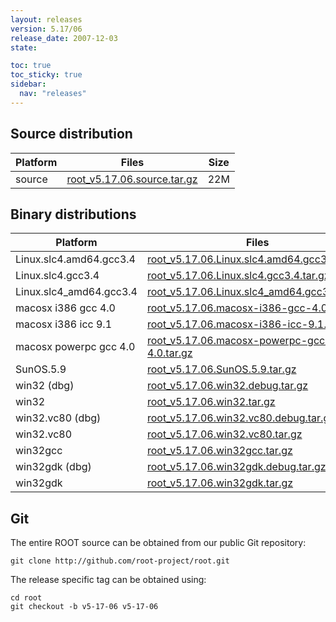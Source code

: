 ```yaml
---
layout: releases
version: 5.17/06
release_date: 2007-12-03
state:

toc: true
toc_sticky: true
sidebar:
  nav: "releases"
---
```



## Source distribution

| Platform       | Files | Size |
|-----------|-------|-----|
| source | [root_v5.17.06.source.tar.gz](https://root.cern/download/root_v5.17.06.source.tar.gz) |  22M |


## Binary distributions

| Platform       | Files | Size |
|-----------|-------|-----|
| Linux.slc4.amd64.gcc3.4 | [root_v5.17.06.Linux.slc4.amd64.gcc3.4.tar.gz](https://root.cern/download/root_v5.17.06.Linux.slc4.amd64.gcc3.4.tar.gz) |  43M |
| Linux.slc4.gcc3.4 | [root_v5.17.06.Linux.slc4.gcc3.4.tar.gz](https://root.cern/download/root_v5.17.06.Linux.slc4.gcc3.4.tar.gz) |  41M |
| Linux.slc4_amd64.gcc3.4 | [root_v5.17.06.Linux.slc4_amd64.gcc3.4.tar.gz](https://root.cern/download/root_v5.17.06.Linux.slc4_amd64.gcc3.4.tar.gz) |  42M |
| macosx i386 gcc 4.0 | [root_v5.17.06.macosx-i386-gcc-4.0.tar.gz](https://root.cern/download/root_v5.17.06.macosx-i386-gcc-4.0.tar.gz) |  41M |
| macosx i386 icc 9.1 | [root_v5.17.06.macosx-i386-icc-9.1.tar.gz](https://root.cern/download/root_v5.17.06.macosx-i386-icc-9.1.tar.gz) |  79M |
| macosx powerpc gcc 4.0 | [root_v5.17.06.macosx-powerpc-gcc-4.0.tar.gz](https://root.cern/download/root_v5.17.06.macosx-powerpc-gcc-4.0.tar.gz) |  42M |
| SunOS.5.9 | [root_v5.17.06.SunOS.5.9.tar.gz](https://root.cern/download/root_v5.17.06.SunOS.5.9.tar.gz) |  45M |
| win32 (dbg) | [root_v5.17.06.win32.debug.tar.gz](https://root.cern/download/root_v5.17.06.win32.debug.tar.gz) |  80M |
| win32 | [root_v5.17.06.win32.tar.gz](https://root.cern/download/root_v5.17.06.win32.tar.gz) |  41M |
| win32.vc80 (dbg) | [root_v5.17.06.win32.vc80.debug.tar.gz](https://root.cern/download/root_v5.17.06.win32.vc80.debug.tar.gz) |  98M |
| win32.vc80 | [root_v5.17.06.win32.vc80.tar.gz](https://root.cern/download/root_v5.17.06.win32.vc80.tar.gz) |  42M |
| win32gcc | [root_v5.17.06.win32gcc.tar.gz](https://root.cern/download/root_v5.17.06.win32gcc.tar.gz) |  45M |
| win32gdk (dbg) | [root_v5.17.06.win32gdk.debug.tar.gz](https://root.cern/download/root_v5.17.06.win32gdk.debug.tar.gz) |  71M |
| win32gdk | [root_v5.17.06.win32gdk.tar.gz](https://root.cern/download/root_v5.17.06.win32gdk.tar.gz) |  41M |


## Git
The entire ROOT source can be obtained from our public Git repository:

~~~
git clone http://github.com/root-project/root.git
~~~
The release specific tag can be obtained using:
~~~
cd root
git checkout -b v5-17-06 v5-17-06
~~~

